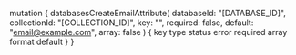 mutation {
    databasesCreateEmailAttribute(
        databaseId: "[DATABASE_ID]",
        collectionId: "[COLLECTION_ID]",
        key: "",
        required: false,
        default: "email@example.com",
        array: false
    ) {
        key
        type
        status
        error
        required
        array
        format
        default
    }
}
